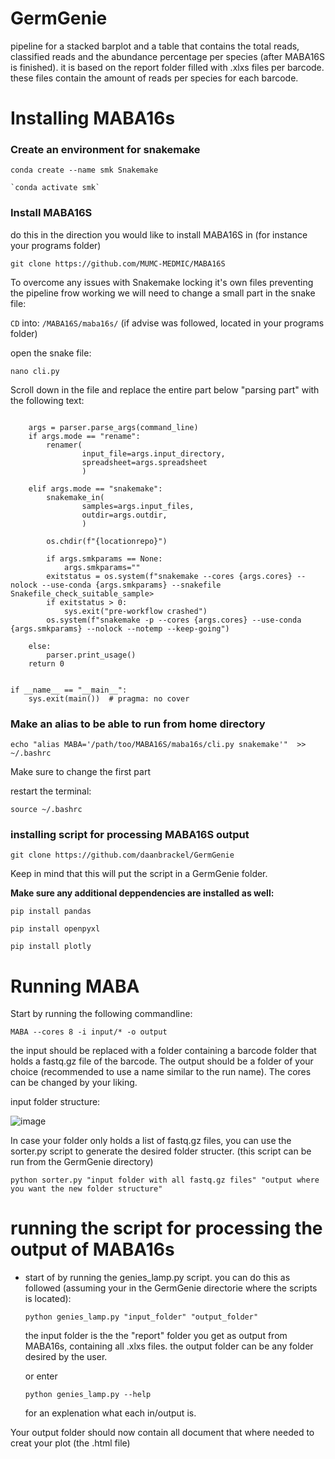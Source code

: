 # GermGenie
pipeline for a stacked barplot and a table that contains the total reads, classified reads and the abundance percentage per species (after MABA16S is finished). it is based on the report folder filled with .xlxs files per barcode. these files contain the amount of reads per species for each barcode.

# Installing MABA16s
### Create an environment for snakemake
```
conda create --name smk Snakemake 
```

```
`conda activate smk`
```

### Install MABA16S
do this in the direction you would like to install MABA16S in (for instance your programs folder)

```
git clone https://github.com/MUMC-MEDMIC/MABA16S
```

To overcome any issues with Snakemake locking it's own files preventing the pipeline frow working we will need to change a small part in the snake file:

`CD` into: `/MABA16S/maba16s/` (if advise was followed, located in your programs folder)

open the snake file: 
```
nano cli.py
```
Scroll down in the file and replace the entire part below "parsing part" with the following text:
```

    args = parser.parse_args(command_line)
    if args.mode == "rename":
        renamer(
                input_file=args.input_directory,
                spreadsheet=args.spreadsheet
                )

    elif args.mode == "snakemake":
        snakemake_in(
                samples=args.input_files,
                outdir=args.outdir,
                )

        os.chdir(f"{locationrepo}")

        if args.smkparams == None:
            args.smkparams=""
        exitstatus = os.system(f"snakemake --cores {args.cores} --nolock --use-conda {args.smkparams} --snakefile Snakefile_check_suitable_sample>
        if exitstatus > 0:
            sys.exit("pre-workflow crashed")
        os.system(f"snakemake -p --cores {args.cores} --use-conda {args.smkparams} --nolock --notemp --keep-going")

    else:
        parser.print_usage()
    return 0


if __name__ == "__main__":
    sys.exit(main())  # pragma: no cover
```

### Make an alias to be able to run from home directory
```
echo "alias MABA='/path/too/MABA16S/maba16s/cli.py snakemake'"  >> ~/.bashrc
```

Make sure to change the first part

restart the terminal: 
```
source ~/.bashrc
```

### installing script for processing MABA16S output

```
git clone https://github.com/daanbrackel/GermGenie
```
Keep in mind that this will put the script in a GermGenie folder.

**Make sure any additional deppendencies are installed as well:**
```
pip install pandas
```
```
pip install openpyxl
```
```
pip install plotly
```
  
# Running MABA 

Start by running the following commandline:

```
MABA --cores 8 -i input/* -o output
```
the input should be replaced with a folder containing a barcode folder that holds a fastq.gz file of the barcode. The output should be a folder of your choice (recommended to use a name similar to the run name). The cores can be changed by your liking.

input folder structure:

![image](https://github.com/daanbrackel/MABA16s_after_process/assets/127868974/5b460540-0d40-4835-8a5e-41d3e5b0e1dc)

In case your folder only holds a list of fastq.gz files, you can use the sorter.py script to generate the desired folder structer. (this script can be run from the GermGenie directory)
```
python sorter.py "input folder with all fastq.gz files" "output where you want the new folder structure"
```

# running the script for processing the output of MABA16s

- start of by running the genies_lamp.py script. you can do this as followed (assuming your in the GermGenie directorie where the scripts is located):

  ```
  python genies_lamp.py "input_folder" "output_folder"
  ```

  the input folder is the the "report" folder you get as output from MABA16s, containing all .xlxs files. the output folder can be any folder desired by the user.

  or enter 

  ```
  python genies_lamp.py --help
  ```

  for an explenation what each in/output is.

Your output folder should now contain all document that where needed to creat your plot (the .html file)
